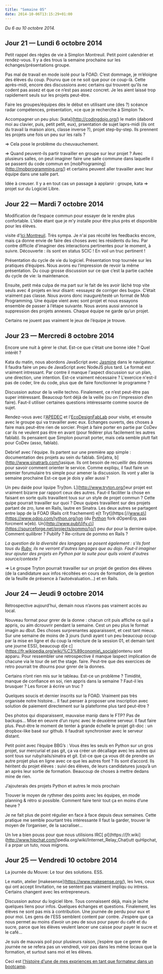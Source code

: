 ```yaml
---
title: "Semaine 05"
date: 2014-10-06T13:15:29+01:00
---
```


*Du 6 au 10 octobre 2014.*

Jour 21 — Lundi 6 octobre 2014
------------------------------

Petit rappel des règles de vie à Simplon Montreuil. Petit point
calendrier et rendez-vous. Il y a des trous la semaine prochaine sur les
échanges/présentations groupe.

Pas mal de travail en mode isolé pour la FOAD. C’est dommage, je
m’éloigne des élèves du coup. Pourvu que ce ne soit que pour ce coup-là.
Cette après-midi, encore des discussions avec certains qui trouvent
qu’ils ne codent pas assez et que ce n’est pas assez concret. Je les
aient laissé trop rapidement seuls sur les projets peut-être.

Faire les groupes/équipes dès le début en utilisant une (des ?) scéance
radar compétences, présentation, «ce que je recherche à Simplon ?».

Accompagner un peu plus: \[kata\](http://codingdojo.org/) le matin
(dabord moi au clavier, puis, petit petit, eux), prsentation de sujet
laprs-midi (ils ont du travail la maison alors, classe inverse ?),
projet step-by-step. Ils prennent les projets une fois un peu sur les
rails ?

=> Cela pose le problème du cheuvauchement.

=> Quand peuvent-ils partir travailler en groupe sur leur projet ?
Avec plusieurs salles, on peut imaginer faire une salle commune dans
laquelle il se passent du code commun en [mobPrograming]
(http://mobprogramming.org/) et certains peuvent aller travailler avec
leur équipe dans une salle part.

Idée à creuser. Il y a en tout cas un passage à applanir : groupe, kata
=> projet sur du Logiciel Libre.

Jour 22 — Mardi 7 octobre 2014
------------------------------

Modification de l’espace commun pour essayer de le rendre plus
confortable. L’idée étant que je m’y installe pour être plus près et
disponible pour les élèves.

visite d'[Ici Montreuil](http://www.icimontreuil.com/). Très sympa. Je
n'ai pas récolté les feedbacks encore, mais ça donne envie de faire des
choses avec les résidents du lieu. Par contre difficile d'imaginer des
interactions pertinentes pour le moment, à suivre. Découverte : ils sont en
status SCIC ! En voil un truc pertinent !

Présentation du cycle de vie du logiciel. Présentation trop tournée sur
les pratiques d’équipes. Nous avons eu l’impression de revoir la même
présentation. Du coup grosse discussion sur ce que c’est la partie
cachée du cycle de vie: la maintenance.

Ensuite, petit méa culpa de ma part sur le fait de les avoir lâché trop
vite seuls avec 4 projets en leur disant: «essayez de corriger des
bugs». C’était vraiment pas classe. Nous avons donc inauguré/testé un
format de Mob Programming. Une équipe vient avec sont projet et nous
essayons ensemble de passer à l’étape suivante. Nous avons aussi annoncé
la suppression des projets annexes. Chaque équipe ne garde qu’un projet.

Certains ne jouent pas vraiment le jeux de l’équipe je trouve.

Jour 23 — Mercredi 8 octobre 2014
---------------------------------

Encore une nuit à gérer le chat. Est-ce que c’était une bonne idée ?
Quel intérêt ?

Kata du matin, nous abordons JavaScript avec [Jasmine](https://jasmine.github.io/) dans le navigateur. 
Il faudra faire un peu de JavaScript avec NodeJS plus tard. Le format est vraiment intressant. Par
contre il manque l'aspect discussion sur un plan, une direction, une
intention. Est-ce vraiment nécessaire ? L'exercice n'est-il pas de coder,
lire du code, plus que de faire fonctionner le programme ?

Discussion autour de la veille techno. Finalement, ce n’est peut-être
pas super intéressant. Beaucoup font déjà de la veille (ou on
l’impression d’en faire). Faut-il utiliser certaines questions
intéressante comme source de sujet.

Rendez-vous avec l'[APEDEC](http://www.apedec) et
l'[EcoDesignFabLab](http://ecodesignfablab.org/) pour visite, et ensuite avec le groupe qui va
travailler avec eux. Echanges ouverts, des choses à faire mais 
peut-être rien de sorcier. Projet à faire porter en
partie par CoDev car ils ne veulent pas être en avant (pour fédérer plus
facilement les autres fablab). Ils pensaient que Simplon pourrait porter, mais cela semble
plutt fait pour CoDev (asso, fablab).

Debrief avec l'équipe. Ils partent sur une première app simple :
documentation des projets au sein du fablab. Sin\[atra,
b\](http://www.sinatrarb.com/)asique. Ils ont besoin de recueillir des
donnes pour savoir comment orienter le service. Comme expliqu, il faut
faire un premier forumulaire trs simple pour amener la discussion. Ils
vont y aller la semaine prochaine Est-ce que je dois y aller aussi ?

Un peu daide pour lquipe Try\[ton. L\](http://www.tryton.org/)eur projet
est vraiment bizarre par rapport ceux des autres. Faut-il faciliter la
chose en faisant en sorte quils travaillent tous sur un style de projet
commun ? Cette quipe pourrait travailler sur quoi ? Deux quipes
travaillent sur des projets partant de zro, lune en Rails, lautre en
Sinatra. Les deux autres se partagent entre lapp de la FOAD (Rails crit
frachement) e\[t
Tryt\](https:\[//www.p\](https://www.odoo.com/)ython.org/)on (du
[Python](https://www.python.org) fork dOpenErp, pas forcment w\[eb).
Un\](http://www.publ\[ify.c\](https://sourceforge.net/projects/pommo/)o/)
peu dur pour la dernire quipe. Comment quilibrer ? Publify ? Re-criture
de pommo en Rails ?

*La question de la diversité des langages se posent également : s'ils
font tous du [Ruby](https://ruby-lang.org), ils ne verront d'autres
langages que au dojo. Faut-il imaginer leur ajouter des projets en
Python par la suite pour quils voient d'autres source/contexte ?*

=&gt; Le groupe Tryton pourrait travailler sur un projet de gestion des
élèves (de la candidature aux infos récoltées en cours de formation, de
la gestion de la feuille de présence à l’autoévaluation…) et en Rails.

Jour 24 — Jeudi 9 octobre 2014
------------------------------

Rétrospective aujourd’hui, demain nous n’avons pas vraiment accès au
local.

Nouveau format pour gnrer de la donne : chacun crit puis affiche ce quil
a appris, ou aim dcrouvrir pendant la semaine. Cest un peu plus le
format imagin au dbut. Des choses surprenantes apparaissent, et cest
tant mieux. Sur une semaine de moins de 3 jours (lundi ayant t un peu
beaucoup occup par la mise en ligne et du coup la relecture de la
session 01, et demain tant une journe ESS), beaucoup d\[e
c\](https://fr.wikipedia.org/wiki/%C3%89conomie\_sociale)ontenu sont
apparu. Pour ressembler une retrospective il manque laspect implication
de chacune via le tour de set the stage. faire. Peut-tre que des
exercices de retro pourrait tre dtourns pour gnrer de la donnes.

Certains n’ont rien mis sur le tableau. Est-ce un problème ? Timidité,
manque de confiance en soi, rien appris dans la semaine ? Faut-il les
brusquer ? Les forcer à écrire un truc ?

Quelques soucis et dernier inscrits sur la FOAD. Vraiment pas très
organisée notre histoire… Il faut penser à proposer une inscription avec
solution de paiement directement sur la plateforme plus tard peut-être ?

Des photos qui disparaissent, mauvaise manip dans le FTP? Pas de
backups… Mise en oeuvre d’un rsync avec le deuxième serveur. Il faut
faire plus. Peut-être le moment de tenter à grande échelle le projet
git-doc : un dropbox-like basé sur github. Il faudrait synchroniser avec
le serveur distant.

Petit point avec l’équipe BBG’s : Vous êtes les seuls en Python sur un
gros projet, sur mercurial et pas git, ça va créer un décallage avec les
autres qui sont tous sur ruby/rails/sinatra et git. Est-ce que ça vous
dit de prendre un autre projet plus en ligne avec ce que les autres font
? Ils sont d’accord. Ils héritent du projet élèves : suivi des élèves,
de leurs candidatures jusqu’à un an après leur sortie de formation.
Beaucoup de choses à mettre dedans mine de rien.

J’ajouterais des projets Python et autres le mois prochain

Trouver le moyen de rythmer des points avec les équipes, en mode
planning & rétro si possible. Comment faire tenir tout ça en moins d’une
heure ?

Je ne fait plus de point régulier en face à face depuis deux semaines.
Cette pratique me semble pourtant très intéressante Il faut la garder,
trouver le moyen de l’organiser, de la sacraliser…

Un lve a bien pouss pour que nous utilisions IRC\[
pl\](https://\[fr.wiki\](http://www.hipchat.com/)pedia.org/wiki/Internet\_Relay\_Chat)utt
quHipchat, il a prpar un tuto, nous migrons.

Jour 25 — Vendredi 10 octobre 2014
----------------------------------

La journée du Mouve: Le tour des solutions. ESS.

Le matin, atelier \[makesense\](https://www.makesense.org/), les lves,
ceux qui ont accept linvitation, ne se sentent pas vraiment impliqu ou
intress. Certains changent avec les entrepreneurs.

Discussion autour du logiciel libre. Tous connaissent déjà, mais je
lache quelques liens pour infos. Quelques échanges et questions.
Finalement, les élèves ne sont pas mis à contribution. Une journée de
perdu pour eux et pour moi. Les gens de l’ESS semblent content par
contre. J’espère que ça nous permet au moins d’avoir un peu de sous pour
payer du café et du sucre, parce que les élèves veulent lancer une
caisse pour payer le sucre et le café…

Je suis de mauvais poil pour plusieurs raison, j’espère que ce genre de
journée ne se refera pas un vendredi, voir pas dans les même locaux que
la formation, et surtout sans moi et les élèves.

Ceci est [l'histoire d'une de mes expriences en tant que formateur dans
un bootcamp](https://yaf.github.io/journal-d-un-formateur-en-2015/).
